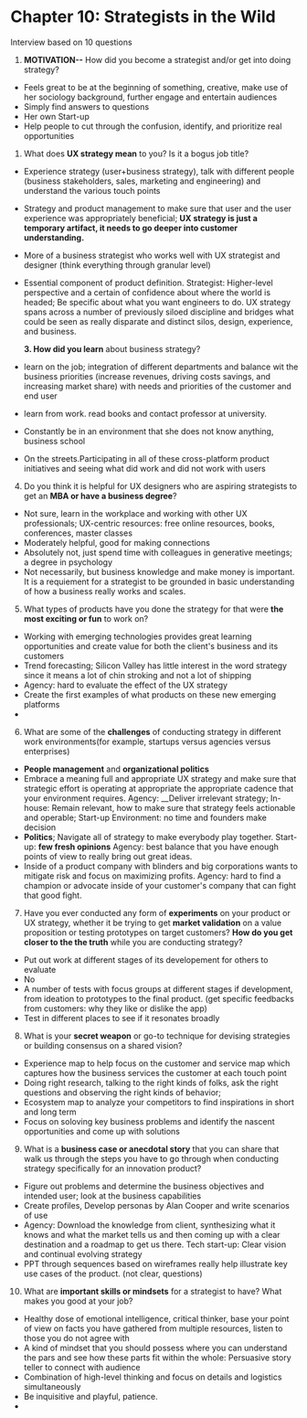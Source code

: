 # Chapter 10: Strategists in the Wild

Interview based on 10 questions

1. **MOTIVATION--** How did you become a strategist and/or get into doing strategy?

* Feels great to be at the beginning of something, creative, make use of her sociology background, further engage and entertain audiences
* Simply find answers to questions
* Her own Start-up 
* Help people to cut through the confusion, identify, and prioritize real opportunities 

1. What does **UX strategy mean** to you? Is it a bogus job title?  

* Experience strategy \(user+business strategy\), talk with different people \(business stakeholders, sales, marketing and engineering\) and understand the various touch points
* Strategy and product management to make sure that user and the user experience was appropriately beneficial;  **UX strategy is just a temporary artifact, it needs to go deeper into customer understanding.**
* More of a business strategist who works well with UX strategist and designer \(think everything through granular level\)
* Essential component of product definition. Strategist: Higher-level perspective and a certain of confidence about where the world is headed; Be specific about what you want engineers to do. UX strategy spans across a number of previously siloed discipline and bridges what could be seen as really disparate and distinct silos, design, experience, and business.

     **3. How did you learn** about business strategy?

* learn on the job; integration of different departments and balance wit the business priorities \(increase revenues, driving costs savings, and increasing market share\) with needs and priorities of the customer and end user
* learn from work. read books and contact professor at university.
* Constantly be in an environment that she does not know anything, business school
* On the streets.Participating in all of these cross-platform product initiatives and seeing what did work and did not work with users

4. Do you think it is helpful for UX designers who are aspiring strategists to get an **MBA or have a business degree**?

* Not sure, learn in the workplace and working with other UX professionals; UX-centric resources: free online resources, books, conferences, master classes
* Moderately helpful, good for making connections
* Absolutely not, just spend time with colleagues in generative meetings; a degree in psychology
* Not necessarily, but business knowledge and make money is important. It is a requiement for a strategist to be grounded in basic understanding of how a business really works and scales.

5. What types of products have you done the strategy for that were **the most exciting or fun** to work on?

* Working with emerging technologies provides great learning opportunities and create value for both the client's business and its customers
* Trend forecasting; Silicon Valley has little interest in the word strategy since it means a lot of chin stroking and not a lot of shipping
* Agency: hard to evaluate the effect of the UX strategy
* Create the first examples of what products on these new emerging platforms
* 
6. What are some of the **challenges** of conducting strategy in different work environments\(for example, startups versus agencies versus enterprises\)

* **People management** and **organizational politics** 
* Embrace a meaning full and appropriate UX strategy and make sure that strategic effort is operating at appropriate the appropriate cadence that your environment requires. Agency: __Deliver irrelevant strategy; In-house: Remain relevant, how to make sure that strategy feels actionable and operable; Start-up Environment: no time and founders make decision
* **Politics**; Navigate all of strategy to make everybody play together. Start-up: **few fresh opinions** Agency: best balance that you have enough points of view to really bring out great ideas.
* Inside of a product company with blinders and big corporations wants to mitigate risk and focus on maximizing profits. Agency: hard to find a champion or advocate inside of your customer's company that can fight that good fight.

7. Have you ever conducted any form of **experiments** on your product or UX strategy, whether it be trying to get **market validation** on a value proposition or testing prototypes on target customers? **How do you get closer to the the truth** while you are conducting strategy?

* Put out work at different stages of its developement for others to evaluate
* No
* A number of tests with focus groups at different stages if development, from ideation to prototypes to the final product. \(get specific feedbacks from customers: why they like or dislike the app\)
* Test in different places to see if it resonates broadly

8. What is your **secret weapon** or go-to technique for devising strategies or building consensus on a shared vision?

* Experience map to help focus on the customer and service map which captures how the business services the customer at each touch point
* Doing right research, talking to the right kinds of folks, ask the right questions and observing the right kinds of behavior;
* Ecosystem map to analyze your competitors to find inspirations in short and long term
* Focus on soloving key business problems and identify the nascent opportunities and come up with solutions

9. What is a **business case or anecdotal story** that you can share that walk us through the steps you have to go through when conducting strategy specifically for an innovation product?

* Figure out problems and determine the business objectives and intended user; look at the business capabilities
* Create profiles, Develop personas by Alan Cooper and write scenarios of use 
* Agency: Download the knowledge from client, synthesizing what it knows and what the market tells us and then coming up with a clear destination and a roadmap to get us there. Tech start-up:  Clear vision and continual evolving strategy
* PPT through sequences based on wireframes really help illustrate key use cases of the product. \(not clear, questions\)

10. What are **important skills or mindsets** for a strategist to have? What makes you good at your job?

* Healthy dose of emotional intelligence, critical thinker, base your point of view on facts you have gathered from multiple resources, listen to those you do not agree with
* A kind of mindset that you should possess where you can understand the pars and see how these parts fit within the whole: Persuasive story teller to connect with audience
* Combination of high-level thinking and focus on details and logistics simultaneously
* Be inquisitive and playful, patience.
* 


